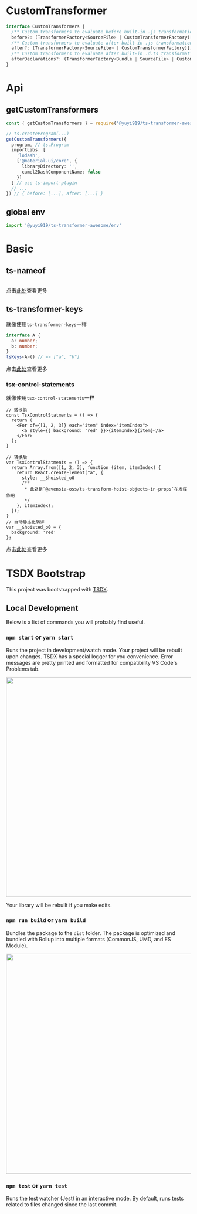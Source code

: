 # CustomTransformer

```ts
interface CustomTransformers {
  /** Custom transformers to evaluate before built-in .js transformations. */
  before?: (TransformerFactory<SourceFile> | CustomTransformerFactory)[];
  /** Custom transformers to evaluate after built-in .js transformations. */
  after?: (TransformerFactory<SourceFile> | CustomTransformerFactory)[];
  /** Custom transformers to evaluate after built-in .d.ts transformations. */
  afterDeclarations?: (TransformerFactory<Bundle | SourceFile> | CustomTransformerFactory)[];
}

```
# Api

## getCustomTransformers
```ts
const { getCustomTransformers } = require('@yuyi919/ts-transformer-awesome')

// ts.createProgram(...)
getCustomTransformers({
  program, // ts.Program
  importLibs: [
    'lodash',
    ['@material-ui/core', {
      libraryDirectory: '',
      camel2DashComponentName: false
    }]
  ] // use ts-import-plugin
  // ...
}) // { before: [...], after: [...] }

``` 

## global env
```ts
import '@yuyi919/ts-transformer-awesome/env'

```

# Basic

## ts-nameof
```ts


```
点击[此处](https://github.com/dsherret/ts-nameof/tree/master/packages/ts-nameof)查看更多

## ts-transformer-keys

就像使用`ts-transformer-keys`一样
```ts
interface A {
  a: number;
  b: number;
}
tsKeys<A>() // => ["a", "b"]
```

点击[此处](https://github.com/kimamula/ts-transformer-keys)查看更多

### tsx-control-statements
就像使用`tsx-control-statements`一样
```tsx
// 转换前
const TsxControlStatments = () => {
  return (
    <For of={[1, 2, 3]} each="item" index="itemIndex">
      <a style={{ background: 'red' }}>{itemIndex}{item}</a>
    </For>
  );
}

// 转换后
var TsxControlStatments = () => {
  return Array.from([1, 2, 3], function (item, itemIndex) {
    return React.createElement("a", {
      style: __$hoisted_o0
      /**
       * 此处是`@avensia-oss/ts-transform-hoist-objects-in-props`在发挥作用 
       */
    }, itemIndex);
  });
}
// 自动静态化转译
var __$hoisted_o0 = {
  background: 'red'
};

```
点击[此处](https://github.com/KonstantinSimeonov/tsx-control-statements)查看更多



# TSDX Bootstrap

This project was bootstrapped with [TSDX](https://github.com/jaredpalmer/tsdx).

## Local Development

Below is a list of commands you will probably find useful.

### `npm start` or `yarn start`

Runs the project in development/watch mode. Your project will be rebuilt upon changes. TSDX has a special logger for you convenience. Error messages are pretty printed and formatted for compatibility VS Code's Problems tab.

<img src="https://user-images.githubusercontent.com/4060187/52168303-574d3a00-26f6-11e9-9f3b-71dbec9ebfcb.gif" width="600" />

Your library will be rebuilt if you make edits.

### `npm run build` or `yarn build`

Bundles the package to the `dist` folder.
The package is optimized and bundled with Rollup into multiple formats (CommonJS, UMD, and ES Module).

<img src="https://user-images.githubusercontent.com/4060187/52168322-a98e5b00-26f6-11e9-8cf6-222d716b75ef.gif" width="600" />

### `npm test` or `yarn test`

Runs the test watcher (Jest) in an interactive mode.
By default, runs tests related to files changed since the last commit.
